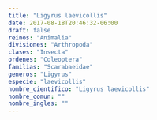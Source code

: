 ```yaml
---
title: "Ligyrus laevicollis"
date: 2017-08-18T20:46:32-06:00
draft: false
reinos: "Animalia"
divisiones: "Arthropoda"
clases: "Insecta"
ordenes: "Coleoptera"
familias: "Scarabaeidae"
generos: "Ligyrus"
especie: "laevicollis"
nombre_cientifico: "Ligyrus laevicollis"
nombre_comun: ""
nombre_ingles: ""
---
```

